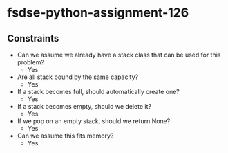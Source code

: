 # fsdse-python-assignment-126

## Constraints
* Can we assume we already have a stack class that can be used for this problem?
	* Yes
* Are all stack bound by the same capacity?
	* Yes
* If a stack becomes full, should automatically create one?
	* Yes
* If a stack becomes empty, should we delete it?
	* Yes
* If we pop on an empty stack, should we return None?
	* Yes
* Can we assume this fits memory?
	* Yes
